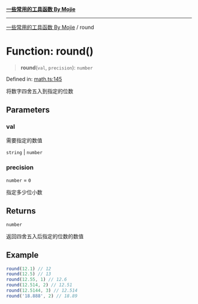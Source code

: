 [**一些常用的工具函数 By Mojie**](../README.md)

***

[一些常用的工具函数 By Mojie](../globals.md) / round

# Function: round()

> **round**(`val`, `precision`): `number`

Defined in: [math.ts:145](https://github.com/mojiefong/utils/blob/8d43a08c9cee3486bdce98ae9522c4a66e3c2c71/src/math.ts#L145)

将数字四舍五入到指定的位数

## Parameters

### val

需要指定的数值

`string` | `number`

### precision

`number` = `0`

指定多少位小数

## Returns

`number`

返回四舍五入后指定的位数的数值

## Example

``` typescript
round(12.1) // 12
round(12.5) // 13
round(12.55, 1) // 12.6
round(12.514, 2) // 12.51
round(12.5144, 3) // 12.514
round('18.888', 2) // 18.89
```
